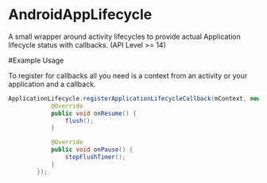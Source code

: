 AndroidAppLifecycle
===================

A small wrapper around activity lifecycles to provide actual Application lifecycle status with callbacks. (API Level >= 14)

#Example Usage

To register for callbacks all you need is a context from an activity or your application and a callback.

```java
ApplicationLifecycle.registerApplicationLifecycleCallback(mContext, new ApplicationLifecycleCallback() {
            @Override
            public void onResume() {
                flush();
            }

            @Override
            public void onPause() {
                stopFlushTimer();
            }
        });

```
